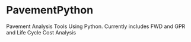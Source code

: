 # PavementPython
Pavement Analysis Tools Using Python. Currently includes FWD and GPR and Life Cycle Cost Analysis

